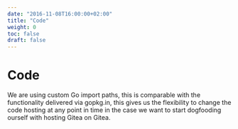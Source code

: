 ```yaml
---
date: "2016-11-08T16:00:00+02:00"
title: "Code"
weight: 0
toc: false
draft: false
---
```


# Code

We are using custom Go import paths, this is comparable with the functionality delivered via gopkg.in, this gives us the flexibility to change the code hosting at any point in time in the case we want to start dogfooding ourself with hosting Gitea on Gitea.

